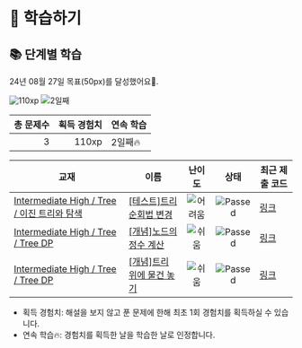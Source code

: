 # 📖 학습하기

## 📚 단계별 학습
24년 08월 27일 목표(50px)를 달성했어요🥳.

![110xp](https://img.shields.io/badge/EXP-110xp-%235cb85c.svg?for-the-badge)
![2일째](https://img.shields.io/badge/연속학습-2일째-%23E34F26.svg?for-the-badge)

|총 문제수|획득 경험치|연속 학습|
|---:|---:|---|
3|110xp|2일째🔥|

|교재|이름|난이도|상태|최근 제출 코드|
|---|---|:---:|:---:|---|
|[Intermediate High / Tree / 이진 트리와 탐색](https://www.codetree.ai/missions?missionId=9)|[[테스트]트리 순회법 변경](https://www.codetree.ai/missions/9/problems/change-tree-traversal)|![어려움][hard]|![Passed][passed]|[링크](https://github.com/PKafka0320/codetree-TILs/blob/main/240827/%ED%8A%B8%EB%A6%AC%20%EC%88%9C%ED%9A%8C%EB%B2%95%20%EB%B3%80%EA%B2%BD/change-tree-traversal.java)|
|[Intermediate High / Tree / Tree DP](https://www.codetree.ai/missions?missionId=9)|[[개념]노드의 정수 계산](https://www.codetree.ai/missions/9/problems/calculating-an-integer-for-a-node)|![쉬움][easy]|![Passed][passed]|[링크](https://github.com/PKafka0320/codetree-TILs/blob/main/240827/%EB%85%B8%EB%93%9C%EC%9D%98%20%EC%A0%95%EC%88%98%20%EA%B3%84%EC%82%B0/calculating-an-integer-for-a-node.java)|
|[Intermediate High / Tree / Tree DP](https://www.codetree.ai/missions?missionId=9)|[[개념]트리 위에 물건 놓기](https://www.codetree.ai/missions/9/problems/node-best-count)|![쉬움][easy]|![Passed][passed]|[링크](https://github.com/PKafka0320/codetree-TILs/blob/main/240827/%ED%8A%B8%EB%A6%AC%20%EC%9C%84%EC%97%90%20%EB%AC%BC%EA%B1%B4%20%EB%86%93%EA%B8%B0/node-best-count.java)|


* 획득 경험치: 해설을 보지 않고 푼 문제에 한해 최초 1회 경험치를 획득하실 수 있습니다.
* 연속 학습🔥: 경험치를 획득한 날을 학습한 날로 인정합니다.










[b5]: https://img.shields.io/badge/Bronze_5-%235D3E31.svg
[b4]: https://img.shields.io/badge/Bronze_4-%235D3E31.svg
[b3]: https://img.shields.io/badge/Bronze_3-%235D3E31.svg
[b2]: https://img.shields.io/badge/Bronze_2-%235D3E31.svg
[b1]: https://img.shields.io/badge/Bronze_1-%235D3E31.svg
[s5]: https://img.shields.io/badge/Silver_5-%23394960.svg
[s4]: https://img.shields.io/badge/Silver_4-%23394960.svg
[s3]: https://img.shields.io/badge/Silver_3-%23394960.svg
[s2]: https://img.shields.io/badge/Silver_2-%23394960.svg
[s1]: https://img.shields.io/badge/Silver_1-%23394960.svg
[g5]: https://img.shields.io/badge/Gold_5-%23FFC433.svg
[g4]: https://img.shields.io/badge/Gold_4-%23FFC433.svg
[g3]: https://img.shields.io/badge/Gold_3-%23FFC433.svg
[g2]: https://img.shields.io/badge/Gold_2-%23FFC433.svg
[g1]: https://img.shields.io/badge/Gold_1-%23FFC433.svg
[p5]: https://img.shields.io/badge/Platinum_5-%2376DDD8.svg
[p4]: https://img.shields.io/badge/Platinum_4-%2376DDD8.svg
[p3]: https://img.shields.io/badge/Platinum_3-%2376DDD8.svg
[p2]: https://img.shields.io/badge/Platinum_2-%2376DDD8.svg
[p1]: https://img.shields.io/badge/Platinum_1-%2376DDD8.svg
[passed]: https://img.shields.io/badge/Passed-%23009D27.svg
[failed]: https://img.shields.io/badge/Failed-%23D24D57.svg
[easy]: https://img.shields.io/badge/쉬움-%235cb85c.svg?for-the-badge
[medium]: https://img.shields.io/badge/보통-%23FFC433.svg?for-the-badge
[hard]: https://img.shields.io/badge/어려움-%23D24D57.svg?for-the-badge